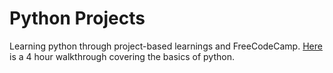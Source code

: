 # Python Projects
Learning python through project-based learnings and FreeCodeCamp.
[Here](https://www.youtube.com/watch?v=rfscVS0vtbw) is a 4 hour walkthrough covering the basics of python.
